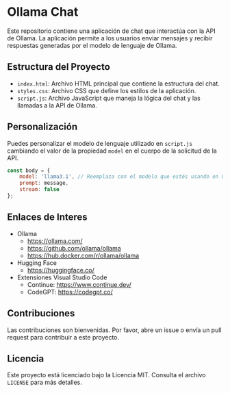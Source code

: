 # Ollama Chat

Este repositorio contiene una aplicación de chat que interactúa con la API de Ollama. La aplicación permite a los usuarios enviar mensajes y recibir respuestas generadas por el modelo de lenguaje de Ollama.

## Estructura del Proyecto

- `index.html`: Archivo HTML principal que contiene la estructura del chat.
- `styles.css`: Archivo CSS que define los estilos de la aplicación.
- `script.js`: Archivo JavaScript que maneja la lógica del chat y las llamadas a la API de Ollama.

## Personalización

Puedes personalizar el modelo de lenguaje utilizado en `script.js` cambiando el valor de la propiedad `model` en el cuerpo de la solicitud de la API.

```js
const body = {
    model: 'llama3.1', // Reemplaza con el modelo que estés usando en Ollama
    prompt: message,
    stream: false
};
```

## Enlaces de Interes
* Ollama
    * https://ollama.com/
    * https://github.com/ollama/ollama
    * https://hub.docker.com/r/ollama/ollama
* Hugging Face
    * https://huggingface.co/
* Extensiones Visual Studio Code
    * Continue: https://www.continue.dev/
    * CodeGPT: https://codegpt.co/


## Contribuciones

Las contribuciones son bienvenidas. Por favor, abre un issue o envía un pull request para contribuir a este proyecto.

## Licencia

Este proyecto está licenciado bajo la Licencia MIT. Consulta el archivo `LICENSE` para más detalles.

